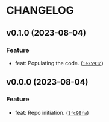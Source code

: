 # CHANGELOG



## v0.1.0 (2023-08-04)

### Feature

* feat: Populating the code. ([`1e2593c`](https://github.com/lukasz-lobocki/lobo_query_local_time/commit/1e2593c2bd10220a6fe8e0c5cabd2ce9ed807c8b))


## v0.0.0 (2023-08-04)

### Feature

* feat: Repo initiation. ([`1fc98fa`](https://github.com/lukasz-lobocki/lobo_query_local_time/commit/1fc98fa9740d22389bab86de2da527ac6bd59506))
